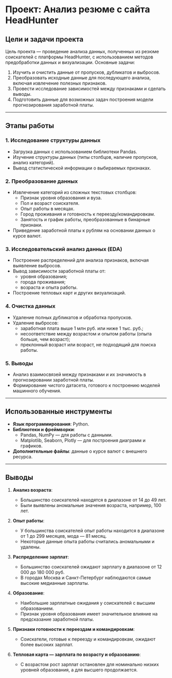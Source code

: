 # Проект: Анализ резюме с сайта HeadHunter

## Цели и задачи проекта

Цель проекта — проведение анализа данных, полученных из резюме соискателей с платформы HeadHunter, с использованием методов предобработки данных и визуализации. Основные задачи:
1. Изучить и очистить данные от пропусков, дубликатов и выбросов.
2. Преобразовать исходные данные для последующего анализа, включая извлечение полезных признаков.
3. Провести исследование зависимостей между признаками и сделать выводы.
4. Подготовить данные для возможных задач построения модели прогнозирования заработной платы.

---

## Этапы работы

### 1. **Исследование структуры данных**
- Загрузка данных с использованием библиотеки Pandas.
- Изучение структуры данных (типы столбцов, наличие пропусков, анализ категорий).
- Вывод статистической информации о выбираемых признаках.

### 2. **Преобразование данных**
- Извлечение категорий из сложных текстовых столбцов:
  - Признак уровня образования и вуза.
  - Пол и возраст соискателя.
  - Опыт работы в месяцах.
  - Город проживания и готовность к переезду/командировкам.
  - Занятость и график работы, преобразованные в бинарные признаки.
- Приведение заработной платы к рублям на основании данных о курсе валют.

### 3. **Исследовательский анализ данных (EDA)**
- Построение распределений для анализа признаков, включая выявление выбросов.
- Вывод зависимости заработной платы от:
  - уровня образования;
  - города проживания;
  - возраста и опыта работы.
- Построение тепловых карт и других визуализаций.

### 4. **Очистка данных**
- Удаление полных дубликатов и обработка пропусков.
- Удаление выбросов:
  - заработная плата выше 1 млн руб. или ниже 1 тыс. руб.;
  - несоответствие между возрастом и опытом работы (опыта больше, чем возраст);
  - преклонный возраст или возраст, не подходящий для поиска работы.
  
### 5. **Выводы**
- Анализ взаимосвязей между признаками и их значимость в прогнозировании заработной платы.
- Формирование чистого датасета, готового к построению моделей машинного обучения.

---

## Использованные инструменты

- **Язык программирования**: Python.
- **Библиотеки и фреймворки**:
  - Pandas, NumPy — для работы с данными.
  - Matplotlib, Seaborn, Plotly — для построения диаграмм и графиков.
- **Дополнительные файлы**: данные о курсе валют с внешнего ресурса.

---

## Выводы

1. **Анализ возраста**:
   - Большинство соискателей находятся в диапазоне от 14 до 49 лет.
   - Были выявлены аномальные значения возраста, например, 100 лет.

2. **Опыт работы**:
   - У большинства соискателей опыт работы находится в диапазоне от 1 до 299 месяцев, мода — 81 месяц.
   - Некоторые данные опыта работы считались аномальными и удалены.

3. **Распределение зарплат**:
   - Большинство соискателей ожидают зарплату в диапазоне от 12 000 до 180 000 руб.
   - В городах Москва и Санкт-Петербург наблюдаются самые высокие медианные зарплаты.

4. **Образование**:
   - Наибольшие зарплатные ожидания у соискателей с высшим образованием.
   - Признак уровня образования имеет значительное влияние на предсказание заработной платы.

5. **Признаки готовности к переездам и командировкам**:
   - Соискатели, готовые к переезду и командировкам, ожидают более высоких зарплат.

6. **Тепловая карта — зарплата по возрасту и образованию**:
   - С возрастом рост зарплат остановлен для номинально низких уровней образования, а для высшего продолжается.
